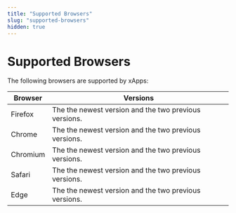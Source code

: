 ```yaml
---
title: "Supported Browsers"
slug: "supported-browsers"
hidden: true
---
```


# Supported Browsers

The following browsers are supported by xApps:

| Browser  | Versions                                              |
|----------|-------------------------------------------------------|
| Firefox  | The the newest version and the two previous versions. |
| Chrome   | The the newest version and the two previous versions. |
| Chromium | The the newest version and the two previous versions. |
| Safari   | The the newest version and the two previous versions. |
| Edge     | The the newest version and the two previous versions. |